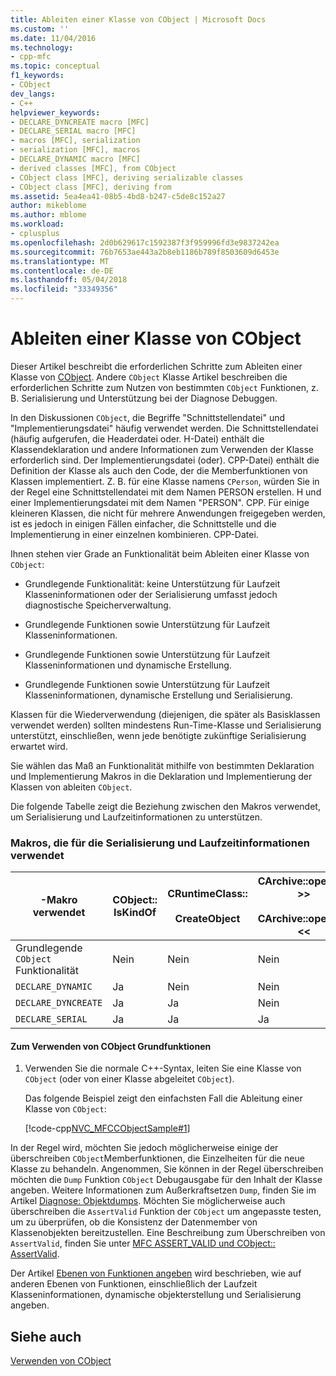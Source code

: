 ```yaml
---
title: Ableiten einer Klasse von CObject | Microsoft Docs
ms.custom: ''
ms.date: 11/04/2016
ms.technology:
- cpp-mfc
ms.topic: conceptual
f1_keywords:
- CObject
dev_langs:
- C++
helpviewer_keywords:
- DECLARE_DYNCREATE macro [MFC]
- DECLARE_SERIAL macro [MFC]
- macros [MFC], serialization
- serialization [MFC], macros
- DECLARE_DYNAMIC macro [MFC]
- derived classes [MFC], from CObject
- CObject class [MFC], deriving serializable classes
- CObject class [MFC], deriving from
ms.assetid: 5ea4ea41-08b5-4bd8-b247-c5de8c152a27
author: mikeblome
ms.author: mblome
ms.workload:
- cplusplus
ms.openlocfilehash: 2d0b629617c1592387f3f959996fd3e9837242ea
ms.sourcegitcommit: 76b7653ae443a2b8eb1186b789f8503609d6453e
ms.translationtype: MT
ms.contentlocale: de-DE
ms.lasthandoff: 05/04/2018
ms.locfileid: "33349356"
---
```

# <a name="deriving-a-class-from-cobject"></a>Ableiten einer Klasse von CObject
Dieser Artikel beschreibt die erforderlichen Schritte zum Ableiten einer Klasse von [CObject](../mfc/reference/cobject-class.md). Andere `CObject` Klasse Artikel beschreiben die erforderlichen Schritte zum Nutzen von bestimmten `CObject` Funktionen, z. B. Serialisierung und Unterstützung bei der Diagnose Debuggen.  
  
 In den Diskussionen `CObject`, die Begriffe "Schnittstellendatei" und "Implementierungsdatei" häufig verwendet werden. Die Schnittstellendatei (häufig aufgerufen, die Headerdatei oder. H-Datei) enthält die Klassendeklaration und andere Informationen zum Verwenden der Klasse erforderlich sind. Der Implementierungsdatei (oder). CPP-Datei) enthält die Definition der Klasse als auch den Code, der die Memberfunktionen von Klassen implementiert. Z. B. für eine Klasse namens `CPerson`, würden Sie in der Regel eine Schnittstellendatei mit dem Namen PERSON erstellen. H und einer Implementierungsdatei mit dem Namen "PERSON". CPP. Für einige kleineren Klassen, die nicht für mehrere Anwendungen freigegeben werden, ist es jedoch in einigen Fällen einfacher, die Schnittstelle und die Implementierung in einer einzelnen kombinieren. CPP-Datei.  
  
 Ihnen stehen vier Grade an Funktionalität beim Ableiten einer Klasse von `CObject`:  
  
-   Grundlegende Funktionalität: keine Unterstützung für Laufzeit Klasseninformationen oder der Serialisierung umfasst jedoch diagnostische Speicherverwaltung.  
  
-   Grundlegende Funktionen sowie Unterstützung für Laufzeit Klasseninformationen.  
  
-   Grundlegende Funktionen sowie Unterstützung für Laufzeit Klasseninformationen und dynamische Erstellung.  
  
-   Grundlegende Funktionen sowie Unterstützung für Laufzeit Klasseninformationen, dynamische Erstellung und Serialisierung.  
  
 Klassen für die Wiederverwendung (diejenigen, die später als Basisklassen verwendet werden) sollten mindestens Run-Time-Klasse und Serialisierung unterstützt, einschließen, wenn jede benötigte zukünftige Serialisierung erwartet wird.  
  
 Sie wählen das Maß an Funktionalität mithilfe von bestimmten Deklaration und Implementierung Makros in die Deklaration und Implementierung der Klassen von ableiten `CObject`.  
  
 Die folgende Tabelle zeigt die Beziehung zwischen den Makros verwendet, um Serialisierung und Laufzeitinformationen zu unterstützen.  
  
### <a name="macros-used-for-serialization-and-run-time-information"></a>Makros, die für die Serialisierung und Laufzeitinformationen verwendet  
  
|-Makro verwendet|CObject:: IsKindOf|CRuntimeClass::<br /><br /> CreateObject|CArchive::operator >><br /><br /> CArchive::operator <<|  
|----------------|-----------------------|--------------------------------------|-------------------------------------------------------|  
|Grundlegende `CObject` Funktionalität|Nein|Nein|Nein|  
|`DECLARE_DYNAMIC`|Ja|Nein|Nein|  
|`DECLARE_DYNCREATE`|Ja|Ja|Nein|  
|`DECLARE_SERIAL`|Ja|Ja|Ja|  
  
#### <a name="to-use-basic-cobject-functionality"></a>Zum Verwenden von CObject Grundfunktionen  
  
1.  Verwenden Sie die normale C++-Syntax, leiten Sie eine Klasse von `CObject` (oder von einer Klasse abgeleitet `CObject`).  
  
     Das folgende Beispiel zeigt den einfachsten Fall die Ableitung einer Klasse von `CObject`:  
  
     [!code-cpp[NVC_MFCCObjectSample#1](../mfc/codesnippet/cpp/deriving-a-class-from-cobject_1.h)]  
  
 In der Regel wird, möchten Sie jedoch möglicherweise einige der überschreiben `CObject`Memberfunktionen, die Einzelheiten für die neue Klasse zu behandeln. Angenommen, Sie können in der Regel überschreiben möchten die `Dump` Funktion `CObject` Debugausgabe für den Inhalt der Klasse angeben. Weitere Informationen zum Außerkraftsetzen `Dump`, finden Sie im Artikel [Diagnose: Objektdumps](http://msdn.microsoft.com/en-us/727855b1-5a83-44bd-9fe3-f1d535584b59). Möchten Sie möglicherweise auch überschreiben die `AssertValid` Funktion der `CObject` um angepasste testen, um zu überprüfen, ob die Konsistenz der Datenmember von Klassenobjekten bereitzustellen. Eine Beschreibung zum Überschreiben von `AssertValid`, finden Sie unter [MFC ASSERT_VALID und CObject:: AssertValid](http://msdn.microsoft.com/en-us/7654fb75-9e9a-499a-8165-0a96faf2d5e6).  
  
 Der Artikel [Ebenen von Funktionen angeben](../mfc/specifying-levels-of-functionality.md) wird beschrieben, wie auf anderen Ebenen von Funktionen, einschließlich der Laufzeit Klasseninformationen, dynamische objekterstellung und Serialisierung angeben.  
  
## <a name="see-also"></a>Siehe auch  
 [Verwenden von CObject](../mfc/using-cobject.md)

